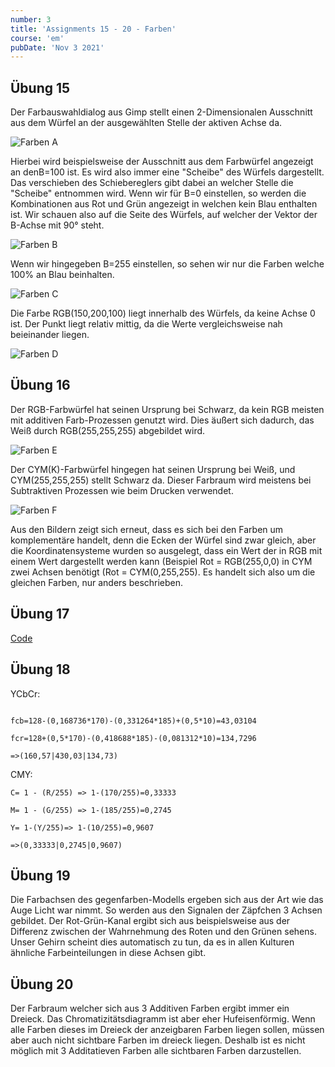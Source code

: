 ```yaml
---
number: 3
title: 'Assignments 15 - 20 - Farben'
course: 'em'
pubDate: 'Nov 3 2021'
---
```


## Übung 15

Der Farbauswahldialog aus Gimp stellt einen 2-Dimensionalen Ausschnitt aus dem Würfel an der ausgewählten Stelle der aktiven Achse da. 

![Farben A](/em-3a.png)

Hierbei wird beispielsweise der Ausschnitt aus dem Farbwürfel angezeigt an denB=100 ist. Es wird also immer eine "Scheibe" des Würfels dargestellt. Das verschieben des Schiebereglers gibt dabei an welcher Stelle die "Scheibe" entnommen wird. Wenn wir für B=0 einstellen, so werden die Kombinationen aus Rot und Grün angezeigt in welchen kein Blau enthalten ist. Wir schauen also auf die Seite des Würfels, auf welcher der Vektor der B-Achse mit 90° steht.

![Farben B](/em-3b.png)

Wenn wir hingegeben B=255 einstellen, so sehen wir nur die Farben welche 100% an Blau beinhalten.

![Farben C](/em-3c.png)

Die Farbe RGB(150,200,100) liegt innerhalb des Würfels, da keine Achse 0 ist. Der Punkt liegt relativ mittig, da die Werte vergleichsweise nah beieinander liegen. 

![Farben D](/em-3d.png)

## Übung 16

Der RGB-Farbwürfel hat seinen Ursprung bei Schwarz, da kein RGB meisten mit additiven Farb-Prozessen genutzt wird. Dies äußert sich dadurch, das Weiß durch RGB(255,255,255) abgebildet wird. 

![Farben E](/em-3e.png)

Der CYM(K)-Farbwürfel hingegen hat seinen Ursprung bei Weiß, und CYM(255,255,255) stellt Schwarz da. Dieser Farbraum wird meistens bei Subtraktiven Prozessen wie beim Drucken verwendet.

![Farben F](/em-3f.png)

Aus den Bildern zeigt sich erneut, dass es sich bei den Farben um komplementäre handelt, denn die Ecken der Würfel sind zwar gleich, aber die Koordinatensysteme wurden so ausgelegt, dass ein Wert der in RGB mit einem Wert dargestellt werden kann (Beispiel Rot = RGB(255,0,0) in CYM zwei Achsen benötigt (Rot = CYM(0,255,255). Es handelt sich also um die gleichen Farben, nur anders beschrieben.

## Übung 17

[Code](https://github.com/TillWege/Medieninformatik/tree/master/%C3%9Cbung%2017)

## Übung 18

YCbCr:

```fy=0+(0,299*170)+(0,587*185)+(0,114*10)=160,565

fcb=128-(0,168736*170)-(0,331264*185)+(0,5*10)=43,03104

fcr=128+(0,5*170)-(0,418688*185)-(0,081312*10)=134,7296

=>(160,57|430,03|134,73)
```


CMY:
```
C= 1 - (R/255) => 1-(170/255)=0,33333

M= 1 - (G/255) => 1-(185/255)=0,2745

Y= 1-(Y/255)=> 1-(10/255)=0,9607

=>(0,33333|0,2745|0,9607)
```

## Übung 19

Die Farbachsen des gegenfarben-Modells ergeben sich aus der Art wie das Auge Licht war nimmt. So werden aus den Signalen der Zäpfchen 3 Achsen gebildet. Der Rot-Grün-Kanal ergibt sich aus beispielsweise aus der Differenz zwischen der Wahrnehmung des Roten und den Grünen sehens. Unser Gehirn scheint dies automatisch zu tun, da es in allen Kulturen ähnliche Farbeinteilungen in diese Achsen gibt.

## Übung 20

Der Farbraum welcher sich aus 3 Additiven Farben ergibt immer ein Dreieck. Das Chromatizitätsdiagramm ist aber eher Hufeisenförmig. Wenn alle Farben dieses im Dreieck der anzeigbaren Farben liegen sollen, müssen aber auch nicht sichtbare Farben im dreieck liegen. Deshalb ist es nicht möglich mit 3 Additatieven Farben alle sichtbaren Farben darzustellen. 